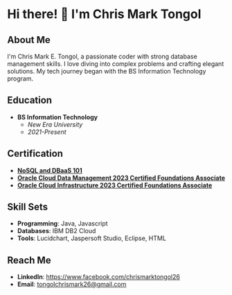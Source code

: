 # Hi there! 👋 I'm Chris Mark Tongol

## About Me
I'm Chris Mark E. Tongol, a passionate coder with strong database management skills. I love diving into complex problems and crafting elegant solutions. My tech journey began with the BS Information Technology program.

## Education
- **BS Information Technology**
  - *New Era University*
  - *2021-Present*

## Certification
- [**NoSQL and DBaaS 101**](https://courses.cognitiveclass.ai/certificates/a6450cb35af84705a891d8ebee5552c7)
- [**Oracle Cloud Data Management 2023 Certified Foundations Associate**](https://catalog-education.oracle.com/pls/certview/sharebadge?id=D3010348734577BF56178CD0D2585C61602A7CF251AFCCB39DE1F2DAE150D210&fbclid=IwAR099MvCSbe87bR-xa-LDrqJMNV4j741EE10cGzCmY5RGP6K4-L-Ro8me0E)
- [**Oracle Cloud Infrastructure 2023 Certified Foundations Associate**](https://catalog-education.oracle.com/pls/certview/sharebadge?id=E1E651B369FA372DC73770798522705F78D39318E3CC7680F2AD93D0C1475EC6&fbclid=IwAR3HeAA3VfmSxSU6GW2pYqZ15bJV_hc2dTKQsxjgI36aHJbYU52UMzeMVxo)

## Skill Sets
- **Programming**: Java, Javascript
- **Databases**: IBM DB2 Cloud
- **Tools**: Lucidchart, Jaspersoft Studio, Eclipse, HTML

## Reach Me
- **LinkedIn**: https://www.facebook.com/chrismarktongol26
- **Email**: tongolchrismark26@gmail.com

[certification_link1]: #  (https://courses.cognitiveclass.ai/certificates/a6450cb35af84705a891d8ebee5552c7)
[certification_link2]: #  (https://catalog-education.oracle.com/pls/certview/sharebadge?id=E1E651B369FA372DC73770798522705F78D39318E3CC7680F2AD93D0C1475EC6&fbclid=IwAR3HeAA3VfmSxSU6GW2pYqZ15bJV_hc2dTKQsxjgI36aHJbYU52UMzeMVxo)
[linkedin_profile_link]: #  (https://www.facebook.com/chrismarktongol26)
